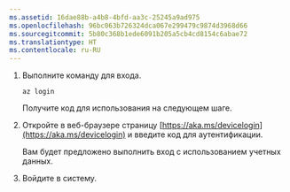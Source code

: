 ```yaml
---
ms.assetid: 16dae88b-a4b8-4bfd-aa3c-25245a9ad975
ms.openlocfilehash: 96bc063b726324dca067e299479c9874d3968d66
ms.sourcegitcommit: 5b80c368b1ede6091b205a5cb4cd8154c6abae72
ms.translationtype: HT
ms.contentlocale: ru-RU
---
```

1. Выполните команду для входа.

    ```azurecli
    az login
    ```

   Получите код для использования на следующем шаге. 

1. Откройте в веб-браузере страницу [https://aka.ms/devicelogin](https://aka.ms/devicelogin)
    и введите код для аутентификации.

    Вам будет предложено выполнить вход с использованием учетных данных.

1. Войдите в систему.
 
